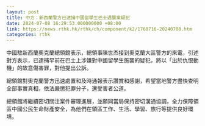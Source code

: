 ```yaml
---
layout: post
title: 中方：新西蘭警方已逮捕中國留學生巴士遇襲案疑犯
date: 2024-07-08 16:29:53.000000000 +08:00
link: https://news.rthk.hk/rthk/ch/component/k2/1760716-20240708.htm
categories: rthk
---
```


中國駐新西蘭奧克蘭總領館表示，總領事陳世杰接到奧克蘭大區警方的來電，引述對方表示，已逮捕早前在巴士上涉嫌對中國留學生施襲的疑犯，將以「出於仇恨動機」的故意傷害罪，對他提出公訴。

總領館對奧克蘭警方迅速處置和及時通報表示讚賞和感謝，希望當地警方盡快查明全部事實真相，依法嚴懲犯罪分子，還受害者公道。

總領館將繼續密切關注案件審理進展，並願同當局保持密切溝通協調，全力保障領區中國公民生命財產安全，為他們在領區工作、生活、學習、旅行等提供良好環境。
